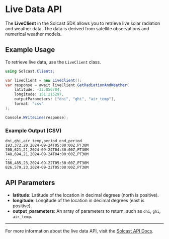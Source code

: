 # Live Data API

The **LiveClient** in the Solcast SDK allows you to retrieve live solar radiation and weather data. The data is derived from satellite observations and numerical weather models.

## Example Usage

To retrieve live data, use the `LiveClient` class.

```csharp
using Solcast.Clients;

var liveClient = new LiveClient();
var response = await liveClient.GetRadiationAndWeather(
    latitude: -33.856784,
    longitude: 151.215297, 
    outputParameters: ["dni", "ghi", "air_temp"],
    format: "csv"
);

Console.WriteLine(response);
```

### Example Output (CSV)
```csv
dni,ghi,air_temp,period_end,period
193,372,20,2024-09-24T05:00:00Z,PT30M
700,621,21,2024-09-24T04:30:00Z,PT30M
748,694,21,2024-09-24T04:00:00Z,PT30M
...
786,485,23,2024-09-22T05:30:00Z,PT30M
826,579,23,2024-09-22T05:00:00Z,PT30M
```

## API Parameters
- **latitude**: Latitude of the location in decimal degrees (north is positive).
- **longitude**: Longitude of the location in decimal degrees (east is positive).
- **output_parameters**: An array of parameters to return, such as `dni`, `ghi`, `air_temp`.

---
For more information about the live data API, visit the [Solcast API Docs](https://docs.solcast.com.au/?#a20936b9-a41c-4ff3-b169-5ad8c5f4960b).
